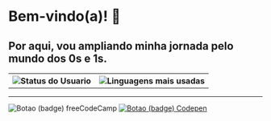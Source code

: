<h1>  Bem-vindo(a)! 👋</h1>

<h2>Por aqui, vou ampliando minha jornada pelo mundo dos 0s e 1s.</h2>

<table>

<tr>
<th> <img src="https://github-readme-stats.vercel.app/api?username=guirque&show_icons=true&theme=tokyonight" alt="Status do Usuario"> </th>
<th> <img src="https://github-readme-stats.vercel.app/api/top-langs/?username=guirque&layout=compact&show_icons=true&theme=tokyonight" alt="Linguagens mais usadas"> </th>
</tr>
</table>
<hr/>


<img src="https://img.shields.io/badge/Freecodecamp-%23123.svg?&style=for-the-badge&logo=freecodecamp&logoColor=green" alt="Botao (badge) freeCodeCamp"> <a href="https://www.freecodecamp.org/guircc">
<img src="https://img.shields.io/badge/Codepen-000000?style=for-the-badge&logo=codepen&logoColor=white" alt="Botao (badge) Codepen"> <a href="https://codepen.io/guircc">
